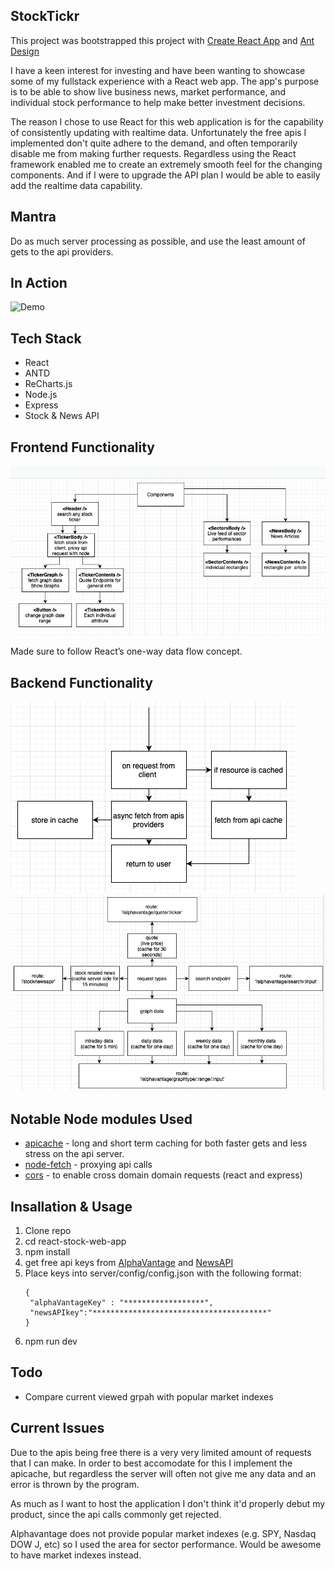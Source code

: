 ## StockTickr

This project was bootstrapped this project with [Create React App](https://github.com/facebook/create-react-app) and [Ant Design](https://ant.design)

I have a keen interest for investing and have been wanting to showcase some of my fullstack experience with a React web app. The app's purpose is to be able to show live business news, market performance, and individual stock performance to help make better investment decisions.

The reason I chose to use React for this web application is for the capability of consistently updating with realtime data. Unfortunately the free apis I implemented don't quite adhere to the demand, and often temporarily disable me from making further requests. Regardless using the React framework enabled me to create an extremely smooth feel for the changing components. And if I were to upgrade the API plan I would be able to easily add the realtime data capability.

## Mantra

Do as much server processing as possible, and use the least amount of gets to the api providers. 

## In Action
![Demo](readme_images/demo.gif?raw=true)
 
## Tech Stack

* React
* ANTD
* ReCharts.js
* Node.js
* Express
* Stock & News API

## Frontend Functionality
![Front end design](readme_images/components.png?raw=true)

Made sure to follow React’s one-way data flow concept.

## Backend Functionality
![backend flow](readme_images/backend_flow.png?raw=true)
\
![routes](readme_images/routes.png?raw=true)


## Notable Node modules Used
* [apicache](https://www.npmjs.com/package/apicache) - long and short term caching for both faster gets and less stress on the api server.
* [node-fetch](https://www.npmjs.com/package/node-fetch) - proxying api calls
* [cors](https://www.npmjs.com/package/cors) - to enable cross domain domain requests (react and express)

## Insallation & Usage

1. Clone repo
2. cd react-stock-web-app 
3. npm install
4. get free api keys from [AlphaVantage](https://www.alphavantage.co) and [NewsAPI](https://newsapi.org)
5. Place keys into server/config/config.json with the following format: 
   ````
   {
    "alphaVantageKey" : "******************",
    "newsAPIkey":"***************************************"
   }
   ````
  6. npm run dev

## Todo
* Compare current viewed grpah with popular market indexes 

## Current Issues

Due to the apis being free there is a very very limited amount of requests that I can make. In order to best accomodate for this I implement the apicache, but regardless the server will often not give me any data and an error is thrown by the program.

As much as I want to host the application I don't think it'd properly debut my product, since the api calls commonly get rejected. 

Alphavantage does not provide popular market indexes (e.g. SPY, Nasdaq DOW J, etc) so I used the area for sector performance. Would be awesome to have market indexes instead.
